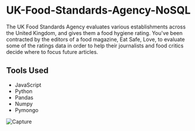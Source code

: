 # UK-Food-Standards-Agency-NoSQL
The UK Food Standards Agency evaluates various establishments across the United Kingdom, and gives them a food hygiene rating. You've been contracted by the editors of a food magazine, Eat Safe, Love, to evaluate some of the ratings data in order to help their journalists and food critics decide where to focus future articles.
## Tools Used
- JavaScript
- Python
- Pandas
- Numpy
- Pymongo 



![Capture](https://user-images.githubusercontent.com/24644072/222936104-5c60be15-6ea1-441a-a3ca-dae0bc8bdba4.PNG)

